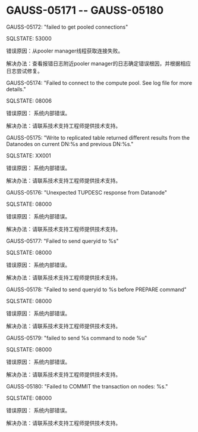 # GAUSS-05171 -- GAUSS-05180<a name="ZH-CN_TOPIC_0302073497"></a>

GAUSS-05172: "failed to get pooled connections"

SQLSTATE: 53000

错误原因：从pooler manager线程获取连接失败。

解决办法：查看报错日志附近pooler manager的日志确定错误根因，并根据相应日志尝试修复。

GAUSS-05174: "Failed to connect to the compute pool. See log file for more details."

SQLSTATE: 08006

错误原因： 系统内部错误。

解决办法：请联系技术支持工程师提供技术支持。

GAUSS-05175: "Write to replicated table returned different results from the Datanodes on current DN:%s and previous DN:%s."

SQLSTATE: XX001

错误原因： 系统内部错误。

解决办法：请联系技术支持工程师提供技术支持。

GAUSS-05176: "Unexpected TUPDESC response from Datanode"

SQLSTATE: 08000

错误原因： 系统内部错误。

解决办法：请联系技术支持工程师提供技术支持。

GAUSS-05177: "Failed to send queryid to %s"

SQLSTATE: 08000

错误原因： 系统内部错误。

解决办法：请联系技术支持工程师提供技术支持。

GAUSS-05178: "Failed to send queryid to %s before PREPARE command"

SQLSTATE: 08000

错误原因： 系统内部错误。

解决办法：请联系技术支持工程师提供技术支持。

GAUSS-05179: "failed to send %s command to node %u"

SQLSTATE: 08000

错误原因： 系统内部错误。

解决办法：请联系技术支持工程师提供技术支持。

GAUSS-05180: "Failed to COMMIT the transaction on nodes: %s."

SQLSTATE: 08000

错误原因： 系统内部错误。

解决办法：请联系技术支持工程师提供技术支持。

